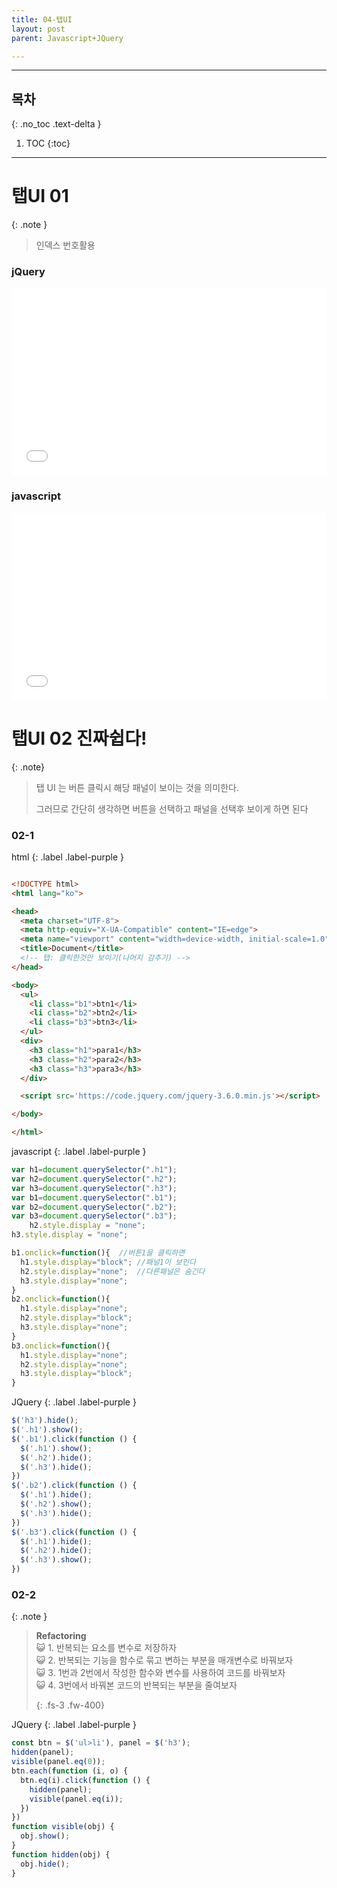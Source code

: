 ```yaml
---
title: 04-탭UI
layout: post
parent: Javascript+JQuery

---
```


---
 ## 목차
 {: .no_toc .text-delta }

 1. TOC 
{:toc}

---

# 탭UI 01

{: .note }
>
>인덱스 번호활용
>

### jQuery
<iframe width="100%" height="300" src="//jsfiddle.net/qwerew0/xqc0fzso/8/embedded/result,html,css,js/dark/" allowfullscreen="allowfullscreen" allowpaymentrequest frameborder="0"></iframe>

### javascript
<iframe width="100%" height="300" src="//jsfiddle.net/qwerew0/xqc0fzso/10/embedded/result,html,css,js/dark/" allowfullscreen="allowfullscreen" allowpaymentrequest frameborder="0"></iframe>


# 탭UI 02 진짜쉽다!

{: .note}
> 탭 UI 는 버튼 클릭시 해당 패널이 보이는 것을 의미한다.
>
> 그러므로 간단히 생각하면 버튼을 선택하고 패널을 선택후 보이게 하면 된다

### 02-1 

html
{: .label .label-purple }

```html

<!DOCTYPE html>
<html lang="ko">

<head>
  <meta charset="UTF-8">
  <meta http-equiv="X-UA-Compatible" content="IE=edge">
  <meta name="viewport" content="width=device-width, initial-scale=1.0">
  <title>Document</title>
  <!-- 탭: 클릭한것만 보이기(나머지 감추기) -->
</head>

<body>
  <ul>
    <li class="b1">btn1</li>
    <li class="b2">btn2</li>
    <li class="b3">btn3</li>
  </ul>
  <div>
    <h3 class="h1">para1</h3>
    <h3 class="h2">para2</h3>
    <h3 class="h3">para3</h3>
  </div>

  <script src='https://code.jquery.com/jquery-3.6.0.min.js'></script>

</body>

</html>
```

javascript
{: .label .label-purple }

```javascript
var h1=document.querySelector(".h1");
var h2=document.querySelector(".h2");
var h3=document.querySelector(".h3");
var b1=document.querySelector(".b1");
var b2=document.querySelector(".b2");
var b3=document.querySelector(".b3");
    h2.style.display = "none";
h3.style.display = "none";

b1.onclick=function(){  //버튼1을 클릭하면
  h1.style.display="block"; //패널1이 보인다
  h2.style.display="none";  //다른패널은 숨긴다
  h3.style.display="none";
}
b2.onclick=function(){
  h1.style.display="none";
  h2.style.display="block";
  h3.style.display="none";
}
b3.onclick=function(){
  h1.style.display="none";
  h2.style.display="none";
  h3.style.display="block";
}

```


JQuery
{: .label .label-purple }

```javascript
$('h3').hide();
$('.h1').show();
$('.b1').click(function () {
  $('.h1').show();
  $('.h2').hide();
  $('.h3').hide();
})
$('.b2').click(function () {
  $('.h1').hide();
  $('.h2').show();
  $('.h3').hide();
})
$('.b3').click(function () {
  $('.h1').hide();
  $('.h2').hide();
  $('.h3').show();
})

```

### 02-2

{: .note }
>  **Refactoring**<br>
>  😺 1. 반복되는 요소를 변수로 저장하자<br>
>  😺 2. 반복되는 기능을 함수로 묶고 변하는 부분을 매개변수로 바꿔보자<br>
>  😺 3. <span class="text-purple-000">1번</span>과 <span class="text-purple-000">2번</span>에서 작성한 함수와 변수를 사용하여 코드를 바꿔보자<br>
>  😺 4. <span class="text-purple-000">3번</span>에서 바꿔본 코드의 반복되는 부분을 줄여보자<br>
>
>{: .fs-3 .fw-400}


JQuery
{: .label .label-purple }

```javascript
const btn = $('ul>li'), panel = $('h3');
hidden(panel);
visible(panel.eq(0));
btn.each(function (i, o) {
  btn.eq(i).click(function () {
    hidden(panel);
    visible(panel.eq(i));
  })
})
function visible(obj) {
  obj.show();
}
function hidden(obj) {
  obj.hide();
}

```